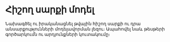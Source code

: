 # Հիշող սարքի մոդել

Նախագծել ու իրականացնել թվային հիշող սարքի ու դրա անսարքությունների մոդելավորման լեզու։ Ապահովել նաև թեսթերի գործարկումն ու արդյունքների կուտակումը։

